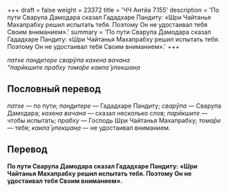 +++
draft = false
weight = 23372
title = 'ЧЧ Антйа 7.155'
description = 'По пути Сварупа Дамодара сказал Гададхаре Пандиту: «Шри Чайтанья Махапрабху решил испытать тебя. Поэтому Он не удостаивал тебя Своим вниманием».'
summary = 'По пути Сварупа Дамодара сказал Гададхаре Пандиту: «Шри Чайтанья Махапрабху решил испытать тебя. Поэтому Он не удостаивал тебя Своим вниманием».'
+++

_патхе пан̣д̣итере сварӯпа кахена вачана  
“парӣкшите прабху тома̄ре каила̄ упекшан̣а_

## Пословный перевод

_патхе_ — по пути; _пан̣д̣итере_ — Гададхаре Пандиту; _сварӯпа_ — Сварупа Дамодара; _кахена_ _вачана_ — сказал несколько слов; _парӣкшите_ — чтобы испытать; _прабху_ — Господь Шри Чайтанья Махапрабху; _тома̄ре_ — тебя; _каила̄_ _упекшан̣а_ — не удостаивал вниманием.

## Перевод

**По пути Сварупа Дамодара сказал Гададхаре Пандиту: «Шри Чайтанья Махапрабху решил испытать тебя. Поэтому Он не удостаивал тебя Своим вниманием».**
